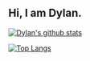 ## Hi, I am Dylan.

[![Dylan's github stats](https://github-readme-stats.vercel.app/api?username=feiyangbeyond&show_icons=true)](https://github.com/feiyangbeyond/)

[![Top Langs](https://github-readme-stats.vercel.app/api/top-langs/?username=feiyangbeyond&layout=compact)](https://github.com/feiyangbeyond/)
<!--
**feiyangbeyond/feiyangbeyond** is a ✨ _special_ ✨ repository because its `README.md` (this file) appears on your GitHub profile.

Here are some ideas to get you started:

- 🔭 I’m currently working on ...
- 🌱 I’m currently learning ...
- 👯 I’m looking to collaborate on ...
- 🤔 I’m looking for help with ...
- 💬 Ask me about ...
- 📫 How to reach me: ...
- 😄 Pronouns: ...
- ⚡ Fun fact: ...
-->
